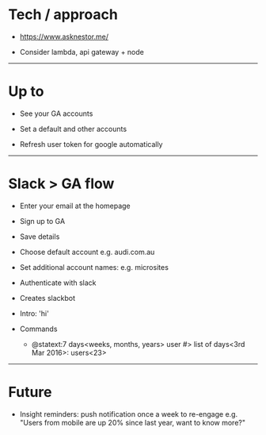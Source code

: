 # Tech / approach

* https://www.asknestor.me/

* Consider lambda, api gateway + node

***

# Up to

* See your GA accounts

* Set a default and other accounts

* Refresh user token for google automatically

***

# Slack > GA flow

* Enter your email at the homepage

* Sign up to GA

* Save details

* Choose default account e.g. audi.com.au

* Set additional account names: e.g. microsites

* Authenticate with slack

* Creates slackbot

* Intro: 'hi'

* Commands

    - @statext:7 days<weeks, months, years> user<other commands> #> list of days<3rd Mar 2016>: users<23>

***

# Future

* Insight reminders: push notification once a week to re-engage e.g. "Users from mobile are up 20% since last year, want to know more?"
